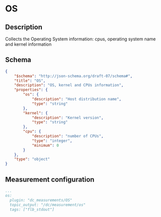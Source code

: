# OS

## Description
Collects the Operating System information: cpus, operating system name and kernel information

## Schema

```json
{
    "$schema": "http://json-schema.org/draft-07/schema#",
    "title": "OS",
    "description": "OS, kernel and CPUs information",
    "properties": {
        "os": {
            "description": "Host distribution name",
            "type": "string"
        },
        "kernel": {
            "description": "Kernel version",
            "type": "string"
        },
        "cpu": {
            "description": "number of CPUs",
            "type": "integer",
            "minimum": 0
        }
    },
    "type": "object"
}
```

## Measurement configuration

```yaml
...
os:
  plugin: "dc_measurements/OS"
  topic_output: "/dc/measurement/os"
  tags: ["flb_stdout"]
```
